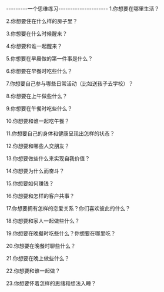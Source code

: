 ---------一个思维练习---------------------
1.你想要在哪里生活？

2.你想要住在什么样的房子里？ 

3.你想要在什么时候醒来？

4.你想要和谁一起醒来？

5.你想要在早晨做的第一件事是什么？

6.你想要在早餐时吃些什么？

7.你想要自己参与哪些日常活动（比如送孩子去学校）？ 

8.你想要在上午做些什么？

9.你想要在午餐时吃些什么？

10.你想要和谁一起吃午餐？

11.你想要自己的身体和健康呈现出怎样的状态？

12.你想要和哪些人交朋友？

13.你想要做些什么来实现自我价值？

14.你想要为什么而奋斗？

15.你想要如何赚钱？

16.你想要和怎样的客户共事？ 

17.你想要拥有怎样的恋爱关系？你们喜欢彼此的什么？

18.你想要和家人一起做些什么？

19.你想要在晚餐时吃些什么？你想要在哪里吃？

20.你想要在晚餐时聊些什么？

21.你想要在晚上做些什么？

22.你想要和谁一起做？

23.你想要怀着怎样的思绪和想法入睡？

